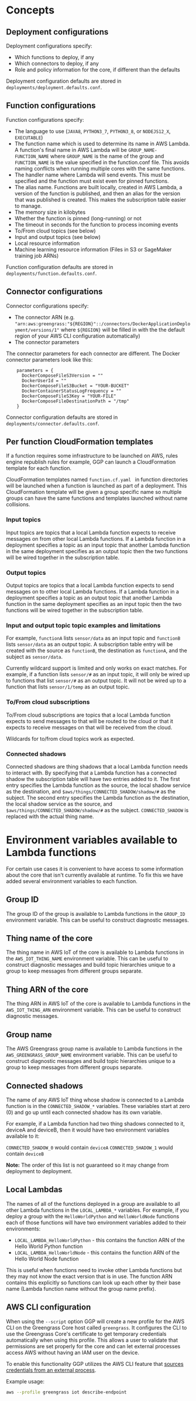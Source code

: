 # Concepts

## Deployment configurations

Deployment configurations specify:

- Which functions to deploy, if any
- Which connectors to deploy, if any
- Role and policy information for the core, if different than the defaults

Deployment configuration defaults are stored in `deployments/deployment.defaults.conf`.

## Function configurations

Function configurations specify:

- The language to use (`JAVA8`, `PYTHON3_7`, `PYTHON3_8`, or `NODEJS12_X`, `EXECUTABLE`)
- The function name which is used to determine its name in AWS Lambda.  A function's final name in AWS Lambda will be
`GROUP_NAME-FUNCTION_NAME` where `GROUP_NAME` is the name of the group and `FUNCTION_NAME` is the value specified in the
function.conf file.  This avoids naming conflicts when running multiple cores with the same functions.
- The handler name where Lambda will send events.  This must be specified and the function must exist even for pinned
functions.
- The alias name.  Functions are built locally, created in AWS Lambda, a version of the function is published, and then
an alias for the version that was published is created.  This makes the subscription table easier to manage.
- The memory size in kilobytes
- Whether the function is pinned (long-running) or not
- The timeout in seconds for the function to process incoming events
- To/From cloud topics (see below)
- Input and output topics (see below)
- Local resource information
- Machine learning resource information (Files in S3 or SageMaker training job ARNs)

Function configuration defaults are stored in `deployments/function.defaults.conf`.

## Connector configurations

Connector configurations specify:

- The connector ARN (e.g. `"arn:aws:greengrass:"${REGION}"::/connectors/DockerApplicationDeployment/versions/1"` where `${REGION}` will be filled in with the the default region of your AWS CLI configuration automatically)
- The connector parameters

The connector parameters for each connector are different. The Docker connector parameters look like this:

```
    parameters = {
      DockerComposeFileS3Version = ""
      DockerUserId = ""
      DockerComposeFileS3Bucket = "YOUR-BUCKET"
      DockerContainerStatusLogFrequency = ""
      DockerComposeFileS3Key = "YOUR-FILE"
      DockerComposeFileDestinationPath = "/tmp"
    }
```

Connector configuration defaults are stored in `deployments/connector.defaults.conf`.

## Per function CloudFormation templates

If a function requires some infrastructure to be launched on AWS, rules engine republish rules for example, GGP can
launch a CloudFormation template for each function.

CloudFormation templates named `function.cf.yaml ` in function directories will be launched when a function is launched
as part of a deployment.  This CloudFormation template will be given a group specific name so multiple groups can have
the same functions and templates launched without name collisions.

### Input topics

Input topics are topics that a local Lambda function expects to receive messages on from other local Lambda functions.
If a Lambda function in a deployment specifies a topic as an input topic that another Lambda function in the same
deployment specifies as an output topic then the two functions will be wired together in the subscription table.

### Output topics

Output topics are topics that a local Lambda function expects to send messages on to other local Lambda functions.
If a Lambda function in a deployment specifies a topic as an output topic that another Lambda function in the same
deployment specifies as an input topic then the two functions will be wired together in the subscription table.

### Input and output topic topic examples and limitations

For example, `functionA` lists `sensor/data` as an input topic and `functionB` lists `sensor/data` as an output topic.
A subscription table entry will be created with the source as `functionB`, the destination as `functionA`, and the
subject as `sensor/data`.

Currently wildcard support is limited and only works on exact matches.  For example, if a function lists `sensor/#` as
an input topic, it will only be wired up to functions that list `sensor/#` as an output topic.  It will not be wired up
to a function that lists `sensor/1/temp` as an output topic.

### To/From cloud subscriptions

To/From cloud subscriptions are topics that a local Lambda function expects to send messages to that will be routed to the
cloud or that it expects to receive messages on that will be received from the cloud.

Wildcards for to/from cloud topics work as expected.

### Connected shadows

Connected shadows are thing shadows that a local Lambda function needs to interact with.  By specifying that a Lambda
function has a connected shadow the subscription table will have two entries added to it.  The first entry specifies the
Lambda function as the source, the local shadow service as the destination, and `$aws/things/CONNECTED_SHADOW/shadow/#`
as the subject. The second entry specifies the Lambda function as the destination, the local shadow service as the
source, and `$aws/things/CONNECTED_SHADOW/shadow/#` as the subject.  `CONNECTED_SHADOW` is replaced with the actual
thing name.

# Environment variables available to Lambda functions

For certain use cases it is convenient to have access to some information about the core that isn't currently available
at runtime.  To fix this we have added several environment variables to each function.

## Group ID

The group ID of the group is available to Lambda functions in the `GROUP_ID` environment variable.
This can be useful to construct diagnostic messages.

## Thing name of the core

The thing name in AWS IoT of the core is available to Lambda functions in the `AWS_IOT_THING_NAME` environment variable.
This can be useful to construct diagnostic messages and build topic hierarchies unique to a group to keep messages from
different groups separate.

## Thing ARN of the core

The thing ARN in AWS IoT of the core is available to Lambda functions in the `AWS_IOT_THING_ARN` environment variable.
This can be useful to construct diagnostic messages.

## Group name

The AWS Greengrass group name is available to Lambda functions in the `AWS_GREENGRASS_GROUP_NAME` environment variable.
This can be useful to construct diagnostic messages and build topic hierarchies unique to a group to keep messages from
different groups separate.

## Connected shadows

The name of any AWS IoT thing whose shadow is connected to a Lambda function is in the `CONNECTED_SHADOW_*` variables.
These variables start at zero (0) and go up until each connected shadow has its own variable.

For example, if a Lambda function had two thing shadows connected to it, deviceA and deviceB, then it would have two
environment variables available to it:

`CONNECTED_SHADOW_0` would contain `deviceA`
`CONNECTED_SHADOW_1` would contain `deviceB`

**Note:** The order of this list is not guaranteed so it may change from deployment to deployment.

## Local Lambdas

The names of all of the functions deployed in a group are available to all other Lambda functions in the
`LOCAL_LAMBDA_*` variables.  For example, if you deploy a group with the `HelloWorldPython` and `HelloWorldNode`
functions each of those functions will have two environment variables added to their environments:

- `LOCAL_LAMBDA_HelloWorldPython` - this contains the function ARN of the Hello World Python function
- `LOCAL_LAMBDA_HelloWorldNode` - this contains the function ARN of the Hello World Node function

This is useful when functions need to invoke other Lambda functions but they may not know the exact version that is in
use.  The function ARN contains this explicitly so functions can look up each other by their base name (Lambda function
name without the group name prefix).

## AWS CLI configuration

When using the `--script` option GGP will create a new profile for the AWS CLI on the Greengrass Core host called `greengrass`.
It configures the CLI to use the Greengrass Core's certificate to get temporary credentials automatically when using this
profile. This allows a user to validate that permissions are set properly for the core and can let external processes access
AWS without having an IAM user on the device.

To enable this functionality GGP utilizes the AWS CLI feature that [sources credentials from an external process](https://docs.aws.amazon.com/cli/latest/userguide/cli-configure-sourcing-external.html).

Example usage:

```bash
aws --profile greengrass iot describe-endpoint
```
